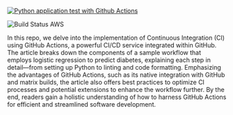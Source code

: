 [![Python application test with Github Actions](https://github.com/shosseini811/mlops-diabetes-dataset/actions/workflows/CI.yml/badge.svg)](https://github.com/shosseini811/mlops-diabetes-dataset/actions/workflows/CI.yml)

![Build Status AWS](https://codebuild.us-east-2.amazonaws.com/badges?uuid=eyJlbmNyeXB0ZWREYXRhIjoiaGlGTGptVTBCb1gzTnNUS2hVaVJkTjgxQUd5a0daUDlMWW5iQWluRWZoNWdaOWtyQ3pwQkJKVDZzMWlObENpK1FndkYvUEJSUVFaNzdNNUY5aEQvUS84PSIsIml2UGFyYW1ldGVyU3BlYyI6ImsxUVlUN3ZXbVVlRExaMTIiLCJtYXRlcmlhbFNldFNlcmlhbCI6MX0%3D&branch=main)

In this repo, we delve into the implementation of Continuous Integration (CI) using GitHub Actions, a powerful CI/CD service integrated within GitHub. The article breaks down the components of a sample workflow that employs logistic regression to predict diabetes, explaining each step in detail—from setting up Python to linting and code formatting. Emphasizing the advantages of GitHub Actions, such as its native integration with GitHub and matrix builds, the article also offers best practices to optimize CI processes and potential extensions to enhance the workflow further. By the end, readers gain a holistic understanding of how to harness GitHub Actions for efficient and streamlined software development.

